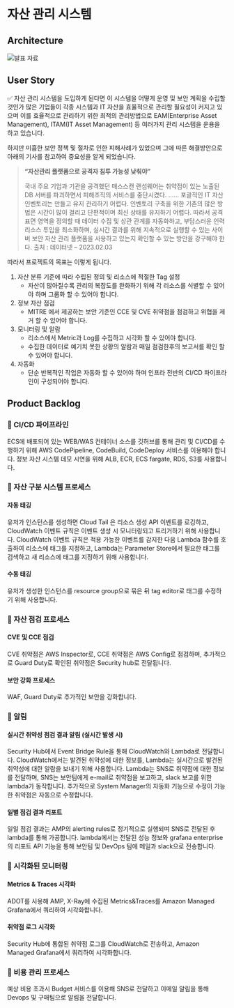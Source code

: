 # 자산 관리 시스템 
## Architecture
![발표 자료](https://github.com/cs-devops-bootcamp/devops-04-Final-Team9/assets/126463472/98560fd8-849d-4276-ae79-e6b7f5ffe78a)




## User Story
✅ 자산 관리 시스템을 도입하게 된다면 이 시스템을 어떻게 운영 및 보안 계획을 수립할것인가
많은 기업들이 각종 시스템과 IT 자산을 효율적으로 관리할 필요성이 커지고 있으며 이를 효율적으로 관리하기 위한 최적의 관리방법으로 EAM(Enterprise Asset Management), ITAM(IT Asset Management) 등 여러가지 관리 시스템을 운용을 하고 있습니다.

하지만 미흡한 보안 정책 및 절차로 인한 피해사례가 있었으며 그에 따른 해결방안으로 아래의 기사를 참고하여 중요성을 알게 되었습니다.

> **“자산관리 플랫폼으로 공격자 침투 가능성 낮춰야”**
> 
> 국내 주요 기업과 기관을 공격했던 매스스캔 랜섬웨어는 취약점이 있는 노출된 DB 서버를 파괴하면서 피해조직의 서비스를 중단시켰다.
> ……
> 포괄적인 IT 자산 인벤토리는 만들고 유지 관리하기 어렵다. 인벤토리 구축을 위한 기존의 많은 방법은 시간이 많이 걸리고 단편적이며 최신 상태를 유지하기 어렵다.
> 따라서 공격 표면 영역을 정의할 때 데이터 수집 및 상관 관계를 자동화하고, 부담스러운 인력 리소스 투입을 최소화하며, 실시간 결과를 위해 지속적으로 실행할 수 있는 사이버 보안 자산 관리 플랫폼을 사용하고 있는지 확인할 수 있는 방안을 강구해야 한다.
> 출처 : 데이터넷 – 2023.02.03

따라서 프로젝트의 목표는 이렇게 됩니다.

1. 자산 분류 기준에 따라 수립된 정의 및 리소스에 적절한 Tag 설정
   - 자산이 많아질수록 관리의 복잡도를 완화하기 위해 각 리소스를 식별할 수 있어야 하며 그룹화 할 수 있어야 합니다.
2. 정보 자산 점검
   - MITRE 에서 제공하는 보안 기준인 CCE 및 CVE 취약점을 점검하고 위협을 제거 할 수 있어야 합니다.
3. 모니터링 및 알람
   - 리소스에서 Metric과 Log를 수집하고 시각화 할 수 있어야 합니다.
   - 수집한 데이터로 예기치 못한 상황의 알람과 매일 점검한후의 보고서를 확인 할 수 있어야 합니다.
4. 자동화
   - 단순 반복적인 작업은 자동화 할 수 있어야 하며 인프라 전반의 CI/CD 파이프라인이 구성되어야 합니다.

## Product Backlog
### 📍 CI/CD 파이프라인
ECS에 배포되어 있는 WEB/WAS 컨테이너 소스를 깃허브를 통해 관리 및 CI/CD를 수행하기 위해 AWS CodePipeline, CodeBuild, CodeDeploy 서비스를 이용해야 합니다.
정보 자산 시스템 데모 시연을 위해 ALB, ECR, ECS fargate, RDS, S3를 사용합니다.

### 📍 자산 구분 시스템 프로세스
#### 자동 태깅
유저가 인스턴스를 생성하면 Cloud Tail 은 리소스 생성 API 이벤트를 로깅하고, CloudWatch 이벤트 규칙은 이벤트 생성 시 모니터링되고 트리거하기 위해 사용합니다. CloudWatch 이벤트 규칙은 적용 가능한 이벤트를 감지한 다음 Lambda 함수를 호출하여 리소스에 태그를 지정하고, Lambda는 Parameter Store에서 필요한 태그를 검색하고 새 리소스에 태그를 지정하기 위해 사용합니다.
#### 수동 태깅
유저가 생성한 인스턴스를 resource group으로 묶은 뒤 tag editor로 태그를 수정하기 위해 사용합니다.

### 📍 자산 점검 프로세스
#### CVE 및 CCE 점검
CVE 취약점은 AWS Inspector로, CCE 취약점은 AWS Config로 점검하며, 추가적으로 Guard Duty로 확인된 취약점은 Security hub로 전달됩니다. 
#### 보안 강화 프로세스
WAF, Guard Duty로 추가적인 보안을 강화합니다.

### 📍 알림
#### 실시간 취약성 점검 결과 알림 (실시간 발생 시) 
Security Hub에서 Event Bridge Rule을 통해 CloudWatch와 Lambda로 전달합니다. CloudWatch에서는 발견된 취약성에 대한 정보를, Lambda는 실시간으로 발견된 취약성에 대한 알람을 보내기 위해 사용합니다. Lambda는 SNS로 취약점에 대한 정보를 전달하며, SNS는 보안팀에게 e-mail로 취약점을 보고하고, slack 보고를 위한 lambda가 동작합니다. 추가적으로 System Manager의 자동화 기능으로 수정이 가능한 취약점은 자동으로 수정합니다.
#### 일별 점검 결과 리포트
일일 점검 결과는 AMP의 alerting rules로 정기적으로 실행되며 SNS로 전달된 후 lambda를 통해 가공합니다.  lambda에서는 전달된 성능 정보와 grafana enterprise의 리포트 API 기능을 통해  보안팀 및 DevOps 팀에 메일과 slack으로  전송합니다.

### 📍 시각화된 모니터링
#### Metrics & Traces 시각화
ADOT를 사용해 AMP, X-Ray에 수집된 Metrics&Traces를 Amazon Managed Grafana에서 쿼리하여 시각화합니다.
#### 취약점 로그 시각화
Security Hub에 통합된 취약점 로그를 CloudWatch로 전송하고, Amazon Managed Grafana에서 쿼리하여 시각화합니다.

### 📍 비용 관리 프로세스
예상 비용 초과시 Budget 서비스를 이용해 SNS로 전달하고 이메일 알림을 통해 Devops 및 구매팀으로 알림을 전달합니다.
